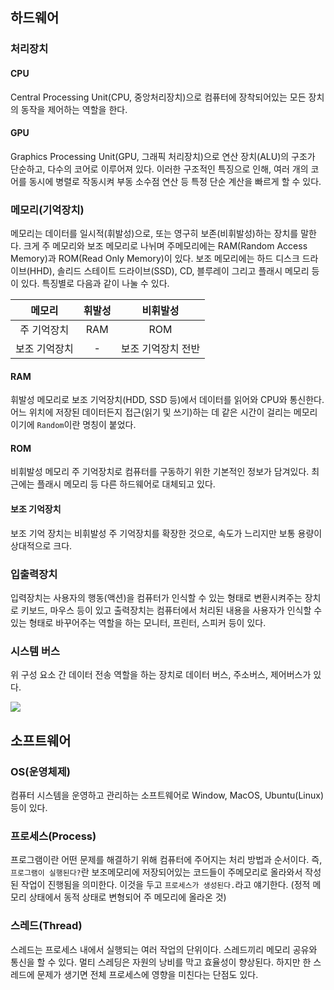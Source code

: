## 하드웨어
### 처리장치
#### CPU
Central Processing Unit(CPU, 중앙처리장치)으로 컴퓨터에 장착되어있는 모든 장치의 동작을 제어하는 역할을 한다.

#### GPU
Graphics Processing Unit(GPU, 그래픽 처리장치)으로 연산 장치(ALU)의 구조가 단순하고, 다수의 코어로 이루어져 있다. 이러한 구조적인 특징으로 인해, 여러 개의 코어를 동시에 병렬로 작동시켜 부동 소수점 연산 등 특정 단순 계산을 빠르게 할 수 있다.

### 메모리(기억장치)
메모리는 데이터를 일시적(휘발성)으로, 또는 영구히 보존(비휘발성)하는 장치를 말한다. 크게 주 메모리와 보조 메모리로 나뉘며 주메모리에는 RAM(Random Access Memory)과 ROM(Read Only Memory)이 있다.
보조 메모리에는 하드 디스크 드라이브(HHD), 솔리드 스테이트 드라이브(SSD), CD, 블루레이 그리고 플래시 메모리 등이 있다.
특징별로 다음과 같이 나눌 수 있다.

<div align="center">

|   메모리    | 휘발성 |    비휘발성    |
|:--------:|:---:|:----------:|
|  주 기억장치  | RAM |    ROM     |
| 보조 기억장치  |  -  | 보조 기억장치 전반 |

</div>

#### RAM
휘발성 메모리로 보조 기억장치(HDD, SSD 등)에서 데이터를 읽어와 CPU와 통신한다. 어느 위치에 저장된 데이터든지 접근(읽기 및 쓰기)하는 데 같은 시간이 걸리는 메모리이기에 `Random`이란 명칭이 붙었다.

#### ROM
비휘발성 메모리 주 기억장치로 컴퓨터를 구동하기 위한 기본적인 정보가 담겨있다. 최근에는 플래시 메모리 등 다른 하드웨어로 대체되고 있다.

#### 보조 기억장치
보조 기억 장치는 비휘발성 주 기억장치를 확장한 것으로, 속도가 느리지만 보통 용량이 상대적으로 크다.


### 입출력장치
입력장치는 사용자의 행동(액션)을 컴퓨터가 인식할 수 있는 형태로 변환시켜주는 장치로 키보드, 마우스 등이 있고 출력장치는 컴퓨터에서 처리된 내용을 사용자가 인식할 수 있는 형태로 바꾸어주는 역할을 하는 모니터, 프린터, 스피커 등이 있다.

### 시스템 버스
위 구성 요소 간 데이터 전송 역할을 하는 장치로 데이터 버스, 주소버스, 제어버스가 있다.

![](https://velog.velcdn.com/images/92sursumcorda/post/898a48c1-e1a6-47b0-9f67-edb69642d114/image.png)

## 소프트웨어
### OS(운영체제)
컴퓨터 시스템을 운영하고 관리하는 소프트웨어로 Window, MacOS, Ubuntu(Linux) 등이 있다.

### 프로세스(Process)
프로그램이란 어떤 문제를 해결하기 위해 컴퓨터에 주어지는 처리 방법과 순서이다. 즉, `프로그램이 실행된다?`란 보조메모리에 저장되어있는 코드들이 주메모리로 올라와서 작성된 작업이 진행됨을 의미한다.
이것을 두고 `프로세스가 생성된다.`라고 얘기한다. (정적 메모리 상태에서 동적 상태로 변형되어 주 메모리에 올라온 것)

### 스레드(Thread)
스레드는 프로세스 내에서 실행되는 여러 작업의 단위이다. 스레드끼리 메모리 공유와 통신을 할 수 있다. 멀티 스레딩은 자원의 낭비를 막고 효율성이 향상된다. 하지만 한 스레드에 문제가 생기면 전체 프로세스에 영향을 미친다는 단점도 있다.
